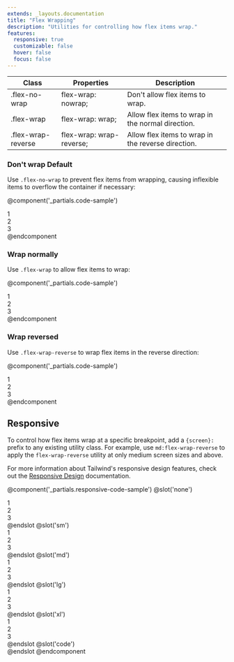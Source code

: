 ```yaml
---
extends: _layouts.documentation
title: "Flex Wrapping"
description: "Utilities for controlling how flex items wrap."
features:
  responsive: true
  customizable: false
  hover: false
  focus: false
---
```


<div class="border-t border-grey-lighter">
  <table class="w-full text-left table-collapse">
    <thead>
      <tr>
        <th class="text-sm font-semibold text-grey-darker p-2 bg-grey-lightest">Class</th>
        <th class="text-sm font-semibold text-grey-darker p-2 bg-grey-lightest">Properties</th>
        <th class="text-sm font-semibold text-grey-darker p-2 bg-grey-lightest">Description</th>
      </tr>
    </thead>
    <tbody class="align-baseline">
      <tr>
        <td class="p-2 border-t border-smoke font-mono text-xs text-purple-dark">.flex-no-wrap</td>
        <td class="p-2 border-t border-smoke font-mono text-xs text-blue-dark">flex-wrap: nowrap;</td>
        <td class="p-2 border-t border-smoke text-sm text-grey-darker">Don't allow flex items to wrap.</td>
      </tr>
      <tr>
        <td class="p-2 border-t border-smoke-light font-mono text-xs text-purple-dark">.flex-wrap</td>
        <td class="p-2 border-t border-smoke-light font-mono text-xs text-blue-dark">flex-wrap: wrap;</td>
        <td class="p-2 border-t border-smoke-light text-sm text-grey-darker">Allow flex items to wrap in the normal direction.</td>
      </tr>
      <tr>
        <td class="p-2 border-t border-smoke-light font-mono text-xs text-purple-dark">.flex-wrap-reverse</td>
        <td class="p-2 border-t border-smoke-light font-mono text-xs text-blue-dark">flex-wrap: wrap-reverse;</td>
        <td class="p-2 border-t border-smoke-light text-sm text-grey-darker">Allow flex items to wrap in the reverse direction.</td>
      </tr>
    </tbody>
  </table>
</div>

### Don't wrap <span class="ml-2 font-semibold text-slate-light text-sm uppercase tracking-wide">Default</span>

Use `.flex-no-wrap` to prevent flex items from wrapping, causing inflexible items to overflow the container if necessary:

@component('_partials.code-sample')
<div class="flex flex-no-wrap bg-smoke-light">
  <div class="w-2/5 flex-none p-2">
    <div class="text-slate text-center bg-smoke p-2">1</div>
  </div>
  <div class="w-2/5 flex-none p-2">
    <div class="text-slate text-center bg-smoke p-2">2</div>
  </div>
  <div class="w-2/5 flex-none p-2">
    <div class="text-slate text-center bg-smoke p-2">3</div>
  </div>
</div>
@endcomponent

### Wrap normally

Use `.flex-wrap` to allow flex items to wrap:

@component('_partials.code-sample')
<div class="flex flex-wrap bg-smoke-light">
  <div class="w-2/5 p-2">
    <div class="text-slate text-center bg-smoke p-2">1</div>
  </div>
  <div class="w-2/5 p-2">
    <div class="text-slate text-center bg-smoke p-2">2</div>
  </div>
  <div class="w-2/5 p-2">
    <div class="text-slate text-center bg-smoke p-2">3</div>
  </div>
</div>
@endcomponent

### Wrap reversed

Use `.flex-wrap-reverse` to wrap flex items in the reverse direction:

@component('_partials.code-sample')
<div class="flex flex-wrap-reverse bg-smoke-light">
  <div class="w-2/5 p-2">
    <div class="text-slate text-center bg-smoke p-2">1</div>
  </div>
  <div class="w-2/5 p-2">
    <div class="text-slate text-center bg-smoke p-2">2</div>
  </div>
  <div class="w-2/5 p-2">
    <div class="text-slate text-center bg-smoke p-2">3</div>
  </div>
</div>
@endcomponent

## Responsive

To control how flex items wrap at a specific breakpoint, add a `{screen}:` prefix to any existing utility class. For example, use `md:flex-wrap-reverse` to apply the `flex-wrap-reverse` utility at only medium screen sizes and above.

For more information about Tailwind's responsive design features, check out the [Responsive Design](/docs/responsive-design) documentation.

@component('_partials.responsive-code-sample')
@slot('none')
<div class="flex flex-no-wrap bg-smoke-light">
  <div class="w-2/5 flex-none p-2">
    <div class="text-slate text-center bg-smoke p-2">1</div>
  </div>
  <div class="w-2/5 flex-none p-2">
    <div class="text-slate text-center bg-smoke p-2">2</div>
  </div>
  <div class="w-2/5 flex-none p-2">
    <div class="text-slate text-center bg-smoke p-2">3</div>
  </div>
</div>
@endslot
@slot('sm')
<div class="flex flex-wrap bg-smoke-light">
  <div class="w-2/5 flex-none p-2">
    <div class="text-slate text-center bg-smoke p-2">1</div>
  </div>
  <div class="w-2/5 flex-none p-2">
    <div class="text-slate text-center bg-smoke p-2">2</div>
  </div>
  <div class="w-2/5 flex-none p-2">
    <div class="text-slate text-center bg-smoke p-2">3</div>
  </div>
</div>
@endslot
@slot('md')
<div class="flex flex-wrap-reverse bg-smoke-light">
  <div class="w-2/5 flex-none p-2">
    <div class="text-slate text-center bg-smoke p-2">1</div>
  </div>
  <div class="w-2/5 flex-none p-2">
    <div class="text-slate text-center bg-smoke p-2">2</div>
  </div>
  <div class="w-2/5 flex-none p-2">
    <div class="text-slate text-center bg-smoke p-2">3</div>
  </div>
</div>
@endslot
@slot('lg')
<div class="flex flex-no-wrap bg-smoke-light">
  <div class="w-2/5 flex-none p-2">
    <div class="text-slate text-center bg-smoke p-2">1</div>
  </div>
  <div class="w-2/5 flex-none p-2">
    <div class="text-slate text-center bg-smoke p-2">2</div>
  </div>
  <div class="w-2/5 flex-none p-2">
    <div class="text-slate text-center bg-smoke p-2">3</div>
  </div>
</div>
@endslot
@slot('xl')
<div class="flex flex-wrap bg-smoke-light">
  <div class="w-2/5 flex-none p-2">
    <div class="text-slate text-center bg-smoke p-2">1</div>
  </div>
  <div class="w-2/5 flex-none p-2">
    <div class="text-slate text-center bg-smoke p-2">2</div>
  </div>
  <div class="w-2/5 flex-none p-2">
    <div class="text-slate text-center bg-smoke p-2">3</div>
  </div>
</div>
@endslot
@slot('code')
<div class="none:flex-no-wrap sm:flex-wrap md:flex-wrap-reverse lg:flex-no-wrap xl:flex-wrap ...">
  <!-- ... -->
</div>
@endslot
@endcomponent
